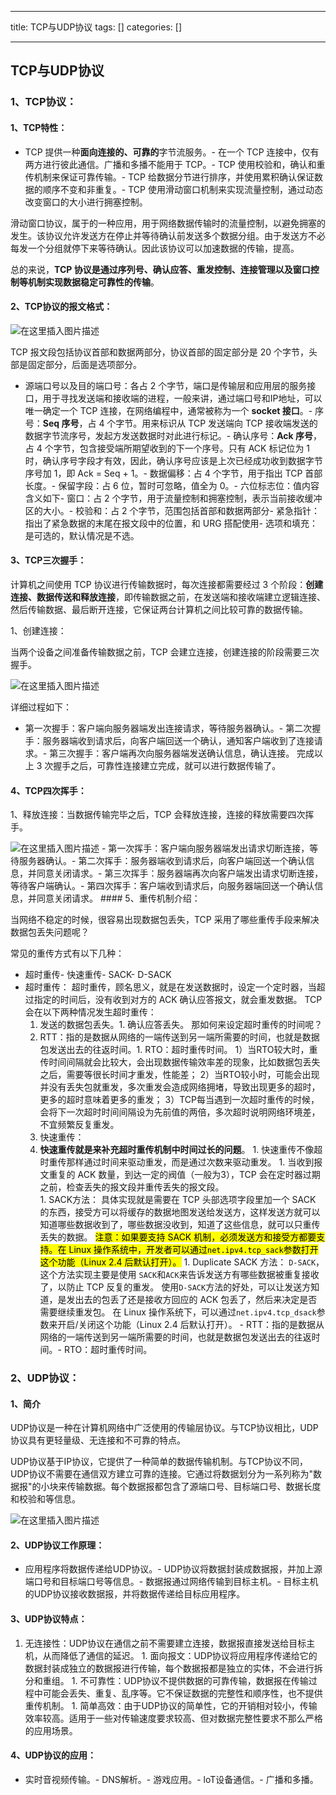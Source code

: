 
--- 
title:  TCP与UDP协议 
tags: []
categories: [] 

---
## TCP与UDP协议

### 1、TCP协议：

#### 1、TCP特性：
- TCP 提供一种**面向连接的、可靠的**字节流服务。- 在一个 TCP 连接中，仅有两方进行彼此通信。广播和多播不能用于 TCP。- TCP 使用校验和，确认和重传机制来保证可靠传输。- TCP 给数据分节进行排序，并使用累积确认保证数据的顺序不变和非重复。- TCP 使用滑动窗口机制来实现流量控制，通过动态改变窗口的大小进行拥塞控制。
>  
 滑动窗口协议，属于的一种应用，用于网络数据传输时的流量控制，以避免拥塞的发生。该协议允许发送方在停止并等待确认前发送多个数据分组。由于发送方不必每发一个分组就停下来等待确认。因此该协议可以加速数据的传输，提高。 


总的来说，**TCP 协议是通过序列号、确认应答、重发控制、连接管理以及窗口控制等机制实现数据稳定可靠性的传输**。

#### 2、TCP协议的报文格式：

<img src="https://img-blog.csdnimg.cn/3300f8b5c1e1449f9f2330cad4709a0b.png#pic_center" alt="在这里插入图片描述">

TCP 报文段包括协议首部和数据两部分，协议首部的固定部分是 20 个字节，头部是固定部分，后面是选项部分。

>  
 - 源端口号以及目的端口号：各占 2 个字节，端口是传输层和应用层的服务接口，用于寻找发送端和接收端的进程，一般来讲，通过端口号和IP地址，可以唯一确定一个 TCP 连接，在网络编程中，通常被称为一个 **socket 接口**。- 序号：**Seq 序号**，占 4 个字节。用来标识从 TCP 发送端向 TCP 接收端发送的数据字节流序号，发起方发送数据时对此进行标记。- 确认序号：**Ack 序号**，占 4 个字节，包含接受端所期望收到的下一个序号。只有 ACK 标记位为 1 时，确认序号字段才有效，因此，确认序号应该是上次已经成功收到数据字节序号加 1，即 Ack = Seq + 1。- 数据偏移：占 4 个字节，用于指出 TCP 首部长度。- 保留字段：占 6 位，暂时可忽略，值全为 0。- 六位标志位：值内容含义如下- 窗口：占 2 个字节，用于流量控制和拥塞控制，表示当前接收缓冲区的大小。- 校验和：占 2 个字节，范围包括首部和数据两部分- 紧急指针：指出了紧急数据的末尾在报文段中的位置，和 URG 搭配使用- 选项和填充：是可选的，默认情况是不选。 


#### 3、TCP三次握手：

计算机之间使用 TCP 协议进行传输数据时，每次连接都需要经过 3 个阶段：**创建连接、数据传送和释放连接**，即传输数据之前，在发送端和接收端建立逻辑连接、然后传输数据、最后断开连接，它保证两台计算机之间比较可靠的数据传输。

1、创建连接：

当两个设备之间准备传输数据之前，TCP 会建立连接，创建连接的阶段需要三次握手。

<img src="https://img-blog.csdnimg.cn/3758720e29b4452e9d7ca4985a6050c3.png#pic_center" alt="在这里插入图片描述">

详细过程如下：
- 第一次握手：客户端向服务器端发出连接请求，等待服务器确认。- 第二次握手：服务器端收到请求后，向客户端回送一个确认，通知客户端收到了连接请求。- 第三次握手：客户端再次向服务器端发送确认信息，确认连接。
完成以上 3 次握手之后，可靠性连接建立完成，就可以进行数据传输了。

#### 4、TCP四次挥手：

1、释放连接：当数据传输完毕之后，TCP 会释放连接，连接的释放需要四次挥手。

<img src="https://img-blog.csdnimg.cn/0d79ef1930ba4c70938970fdf5206de1.png#pic_center" alt="在这里插入图片描述">
- 第一次挥手：客户端向服务器端发出请求切断连接，等待服务器确认。- 第二次挥手：服务器端收到请求后，向客户端回送一个确认信息，并同意关闭请求。- 第三次挥手：服务器端再次向客户端发出请求切断连接，等待客户端确认。- 第四次挥手：客户端收到请求后，向服务器端回送一个确认信息，并同意关闭请求。
#### 5、重传机制介绍：

当网络不稳定的时候，很容易出现数据包丢失，TCP 采用了哪些重传手段来解决数据包丢失问题呢？

常见的重传方式有以下几种：
- 超时重传- 快速重传- SACK- D-SACK<li> 超时重传： 超时重传，顾名思义，就是在发送数据时，设定一个定时器，当超过指定的时间后，没有收到对方的 ACK 确认应答报文，就会重发数据。 TCP 会在以下两种情况发生超时重传： 
  1. 发送的数据包丢失。1. 确认应答丢失。 那如何来设定超时重传的时间呢？ 
  1. RTT：指的是数据从网络的一端传送到另一端所需要的时间，也就是数据包发送出去的往返时间。1. RTO：超时重传时间。 1）当RTO较大时，重传时间间隔就会比较大，会出现数据传输效率差的现象，比如数据包丢失之后，需要等很长时间才重发，性能差； 2）当RTO较小时，可能会出现并没有丢失包就重发，多次重发会造成网络拥堵，导致出现更多的超时，更多的超时意味着更多的重发； 3）TCP每当遇到一次超时重传的时候，会将下一次超时时间间隔设为先前值的两倍，多次超时说明网络环境差，不宜频繁反复重发。 </li><li> 快速重传： 
  1.  **快速重传就是来补充超时重传机制中时间过长的问题**。 1.  快速重传不像超时重传那样通过时间来驱动重发，而是通过次数来驱动重发。 1.  当收到报文重复的 ACK 数量，到达一定的阀值（一般为3），TCP 会在定时器过期之前，检查丢失的报文段并重传丢失的报文段。  </li>1.  SACK方法： 具体实现就是需要在 TCP 头部选项字段里加一个 SACK 的东西，接受方可以将缓存的数据地图发送给发送方，这样发送方就可以知道哪些数据收到了，哪些数据没收到，知道了这些信息，就可以只重传丢失的数据。 <mark>注意：如果要支持 SACK 机制，必须发送方和接受方都要支持。在 Linux 操作系统中，开发者可以通过`net.ipv4.tcp_sack`参数打开这个功能（Linux 2.4 后默认打开）。</mark> 1.  Duplicate SACK 方法： `D-SACK`，这个方法实现主要是使用 `SACK`和`ACK`来告诉发送方有哪些数据被重复接收了，以防止 TCP 反复的重发。 使用`D-SACK`方法的好处，可以让发送方知道，是发出去的包丢了还是接收方回应的 ACK 包丢了，然后来决定是否需要继续重发包。 在 Linux 操作系统下，可以通过`net.ipv4.tcp_dsack`参数来开启/关闭这个功能（Linux 2.4 后默认打开）。 - RTT：指的是数据从网络的一端传送到另一端所需要的时间，也就是数据包发送出去的往返时间。- RTO：超时重传时间。
### 2、UDP协议：

#### 1、简介

UDP协议是一种在计算机网络中广泛使用的传输层协议。与TCP协议相比，UDP协议具有更轻量级、无连接和不可靠的特点。

UDP协议基于IP协议，它提供了一种简单的数据传输机制。与TCP协议不同，UDP协议不需要在通信双方建立可靠的连接。它通过将数据划分为一系列称为"数据报"的小块来传输数据。每个数据报都包含了源端口号、目标端口号、数据长度和校验和等信息。

<img src="https://img-blog.csdnimg.cn/c5288edf9685433092649a72669819f9.png#pic_center" alt="在这里插入图片描述">

#### 2、UDP协议工作原理：
- 应用程序将数据传递给UDP协议。- UDP协议将数据封装成数据报，并加上源端口号和目标端口号等信息。- 数据报通过网络传输到目标主机。- 目标主机的UDP协议接收数据报，并将数据传递给目标应用程序。
#### 3、UDP协议特点：
1.  无连接性：UDP协议在通信之前不需要建立连接，数据报直接发送给目标主机，从而降低了通信的延迟。 1.  面向报文：UDP协议将应用程序传递给它的数据封装成独立的数据报进行传输，每个数据报都是独立的实体，不会进行拆分和重组。 1.  不可靠性：UDP协议不提供数据的可靠传输，数据报在传输过程中可能会丢失、重复、乱序等。它不保证数据的完整性和顺序性，也不提供重传机制。 1.  简单高效：由于UDP协议的简单性，它的开销相对较小，传输效率较高。适用于一些对传输速度要求较高、但对数据完整性要求不那么严格的应用场景。 
#### 4、UDP协议的应用：
- 实时音视频传输。- DNS解析。- 游戏应用。- loT设备通信。- 广播和多播。